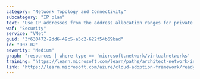 ```yaml
---
category: "Network Topology and Connectivity"
subcategory: "IP plan"
text: "Use IP addresses from the address allocation ranges for private internets (RFC 1918)."
waf: "Security"
service: "VNet"
guid: "3f630472-2dd6-49c5-a5c2-622f54b69bad"
id: "D03.02"
severity: "Medium"
graph: "resources | where type == 'microsoft.network/virtualnetworks' | extend addressSpace = todynamic(properties.addressSpace) | extend addressPrefix = todynamic(properties.addressSpace.addressPrefixes) | mvexpand addressSpace | mvexpand addressPrefix | project name, id, location, resourceGroup, subscriptionId, cidr = addressPrefix | extend compliant = (cidr matches regex @'^(10\\.|172\\.(1[6-9]|2[0-9]|3[01])\\.|192\\.168\\.)')  | project id, compliant, cidr"
training: "https://learn.microsoft.com/learn/paths/architect-network-infrastructure/"
link: "https://learn.microsoft.com/azure/cloud-adoption-framework/ready/azure-best-practices/plan-for-ip-addressing"
---
```

